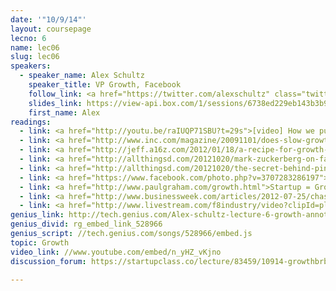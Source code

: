 ```yaml
---
date: '"10/9/14"'
layout: coursepage
lecno: 6
name: lec06
slug: lec06
speakers:
  - speaker_name: Alex Schultz
    speaker_title: VP Growth, Facebook
    follow_link: <a href="https://twitter.com/alexschultz" class="twitter-follow-button" data-show-count="false" data-show-screen-name="true">Follow @alexschultz</a>
    slides_link: https://view-api.box.com/1/sessions/6738ed229eb143b3b9bb8be214ced475/view
    first_name: Alex
readings:
  - link: <a href="http://youtu.be/raIUQP71SBU?t=29s">[video] How we put Facebook on the path to 1 billion users</a> - Chamath Palihapitiya; <a href="http://blog.chrisbarber.co/transcript-how-we-put-facebook-on-the-path-to-1-billion-users">(user-provided transcript)</a>
  - link: <a href="http://www.inc.com/magazine/20091101/does-slow-growth-equal-slow-death.html">Does Slow Growth Equal Slow Death?</a> by Joel Spolsky
  - link: <a href="http://jeff.a16z.com/2012/01/18/a-recipe-for-growth-adding-layers-to-the-cake/">A Recipe for Growth - Adding Layers to the Cake</a> by Jeff Jordan
  - link: <a href="http://allthingsd.com/20121020/mark-zuckerberg-on-facebooks-early-days-go-hard-or-go-home/">Mark Zuckerberg on Facebook’s Early Days</a> by Mike Isaac
  - link: <a href="http://allthingsd.com/20121020/the-secret-behind-pinterests-growth-was-marketing-not-engineering-says-ceo-ben-silbermann/">The Secret Behind Pinterest’s Growth Was Marketing, Not Engineering</a> by Liz Gannes
  - link: <a href="https://www.facebook.com/photo.php?v=3707283286197">[video] Growth Accounting & Triangle Heatmap Explanation</a> by Danny Ferante
  - link: <a href="http://www.paulgraham.com/growth.html">Startup = Growth</a> by Paul Graham
  - link: <a href="http://www.businessweek.com/articles/2012-07-25/chasing-facebooks-next-billion-users">Chasing Facebook's Next Billion Users</a> by Douglas MacMillan
  - link: <a href="http://www.livestream.com/f8industry/video?clipId=pla_a093cf1f-2d34-4e74-8377-9e54bc65d8e9">[video] Ready to Grow Breakout Session</a> at f8
genius_link: http://tech.genius.com/Alex-schultz-lecture-6-growth-annotated
genius_divid: rg_embed_link_528966
genius_script: //tech.genius.com/songs/528966/embed.js
topic: Growth
video_link: //www.youtube.com/embed/n_yHZ_vKjno
discussion_forum: https://startupclass.co/lecture/83459/10914-growthbrbalex-schultzb-ivp-growth-facebook-i

---
```


